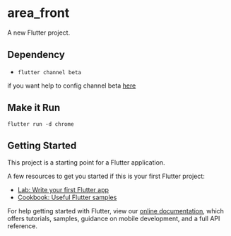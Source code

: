# area_front

A new Flutter project.


## Dependency

- `flutter channel beta`

if you want help to config channel beta [here](https://flutter.dev/docs/get-started/web)

## Make it Run

```
flutter run -d chrome
```


## Getting Started

This project is a starting point for a Flutter application.

A few resources to get you started if this is your first Flutter project:

- [Lab: Write your first Flutter app](https://flutter.dev/docs/get-started/codelab)
- [Cookbook: Useful Flutter samples](https://flutter.dev/docs/cookbook)

For help getting started with Flutter, view our
[online documentation](https://flutter.dev/docs), which offers tutorials,
samples, guidance on mobile development, and a full API reference.
